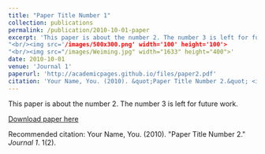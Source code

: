 ```yaml
---
title: "Paper Title Number 1"
collection: publications
permalink: /publication/2010-10-01-paper
excerpt: 'This paper is about the number 2. The number 3 is left for future work.
"<br/><img src='/images/500x300.png' width='100' height='100'>
"<br/><img src="/images/Weiming.jpg" width="1633" height="400">'
date: 2010-10-01
venue: 'Journal 1'
paperurl: 'http://academicpages.github.io/files/paper2.pdf'
citation: 'Your Name, You. (2010). &quot;Paper Title Number 2.&quot; <i>Journal 1</i>. 1(2).'
---
```

This paper is about the number 2. The number 3 is left for future work.

[Download paper here](http://academicpages.github.io/files/paper2.pdf)

Recommended citation: Your Name, You. (2010). "Paper Title Number 2." <i>Journal 1</i>. 1(2).